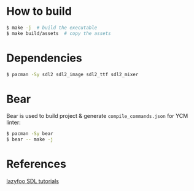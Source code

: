 # How to build
```bash
$ make -j  # build the executable
$ make build/assets  # copy the assets
```

# Dependencies
```bash
$ pacman -Sy sdl2 sdl2_image sdl2_ttf sdl2_mixer
```

# Bear
Bear is used to build project & generate `compile_commands.json` for YCM linter:

```bash
$ pacman -Sy bear
$ bear -- make -j
```

# References
[lazyfoo SDL tutorials][1]

[1]: https://lazyfoo.net/tutorials/SDL/index.php

